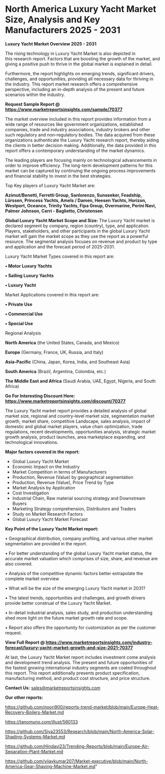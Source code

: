 # North America Luxury Yacht Market Size, Analysis and Key Manufacturers 2025 - 2031

<Strong> Luxury Yacht Market Overview 2025 - 2031</strong>

The rising technology in Luxury Yacht Market is also depicted in this research report. Factors that are boosting the growth of the market, and giving a positive push to thrive in the global market is explained in detail.

Furthermore, the report highlights on emerging trends, significant drivers, challenges, and opportunities, providing all necessary data for thriving in the industry. This report market research offers a comprehensive perspective, including an in-depth analysis of the present and future scenarios within the industry.

<strong>Request Sample Report @ <a href=https://www.marketreportsinsights.com/sample/70377>https://www.marketreportsinsights.com/sample/70377</a></strong>

The market overview included in this report provides information from a wide range of resources like government organizations, established companies, trade and industry associations, industry brokers and other such regulatory and non-regulatory bodies. The data acquired from these organizations authenticate the Luxury Yacht research report, thereby aiding the clients in better decision making. Additionally, the data provided in this report offers a contemporary understanding of the market dynamics.

The leading players are focusing mainly on technological advancements in order to improve efficiency. The long-term development patterns for this market can be captured by continuing the ongoing process improvements and financial stability to invest in the best strategies.

Top Key players of Luxury Yacht Market are:

<strong>Azimut/Benetti, Ferretti Group, Sanlorenzo, Sunseeker, Feadship, Lürssen, Princess Yachts, Amels / Damen, Heesen Yachts, Horizon, Westport, Oceanco, Trinity Yachts, Fipa Group, Overmarine, Perini Navi, Palmer Johnson, Cerri - Baglietto, Christensen</strong>

<strong><b>Global Luxury Yacht Market Scope and Size:</b></strong>
The Luxury Yacht market is declared segment by company, region (country), type, and application. Players, stakeholders, and other participants in the global Luxury Yacht market will gain the market scope as they use the report as a powerful resource. The segmental analysis focuses on revenue and product by type and application and the forecast period of 2025-2031.

Luxury Yacht Market Types covered in this report are:

<strong>• Motor Luxury Yachts

• Sailing Luxury Yachts

• Luxury Yacht</strong>

Market Applications covered in this report are:

<strong>• Private Use

• Commercial Use

• Special Use</strong> 

Regional Analysis

<strong>North America</strong> (the United States, Canada, and Mexico)

<strong>Europe</strong> (Germany, France, UK, Russia, and Italy)

<strong>Asia-Pacific</strong> (China, Japan, Korea, India, and Southeast Asia)

<strong>South America</strong> (Brazil, Argentina, Colombia, etc.)

<strong>The Middle East and Africa</strong> (Saudi Arabia, UAE, Egypt, Nigeria, and South Africa)

<strong>Go For Interesting Discount Here: <a href=https://www.marketreportsinsights.com/discount/70377>https://www.marketreportsinsights.com/discount/70377</a></strong>

The Luxury Yacht market report provides a detailed analysis of global market size, regional and country-level market size, segmentation market growth, market share, competitive Landscape, sales analysis, impact of domestic and global market players, value chain optimization, trade regulations, recent developments, opportunities analysis, strategic market growth analysis, product launches, area marketplace expanding, and technological innovations.

<strong><b>Major factors covered in the report:</b></strong>
<ul>
  <li>Global Luxury Yacht Market </li>
  <li>Economic Impact on the Industry</li>
  <li>Market Competition in terms of Manufacturers</li>
  <li>Production, Revenue (Value) by geographical segmentation</li>
  <li>Production, Revenue (Value), Price Trend by Type</li>
  <li>Market Analysis by Application</li>
  <li>Cost Investigation</li>
  <li>Industrial Chain, Raw material sourcing strategy and Downstream Buyers</li>
  <li>Marketing Strategy comprehension, Distributors and Traders</li>
  <li>Study on Market Research Factors</li>
  <li>Global Luxury Yacht Market Forecast</li>
</ul>

<strong><b>Key Point of the Luxury Yacht Market report:</b></strong>

• Geographical distribution, company profiling, and various other market segmentation are provided in the report.

• For better understanding of the global Luxury Yacht market status, the accurate market valuation which comprises of size, share, and revenue are also covered.

• Analysis of the competitive dynamic factors better extrapolate the complete market overview

• What will be the size of the emerging Luxury Yacht market in 2031?

• The latest trends, opportunities and challenges, and growth drivers provide better construal of the Luxury Yacht Market.

• In-detail industrial analysis, sales study, and production understanding shed more light on the future market growth rate and scope.

• Report also offers the opportunity for customization as per the customer request.

<strong><b>View Full Report @ <a href=https://www.marketreportsinsights.com/industry-forecast/luxury-yacht-market-growth-and-size-2021-70377>https://www.marketreportsinsights.com/industry-forecast/luxury-yacht-market-growth-and-size-2021-70377</a></b></strong>


At last, the Luxury Yacht Market report includes investment come analysis and development trend analysis. The present and future opportunities of the fastest growing international industry segments are coated throughout this report. This report additionally presents product specification, manufacturing method, and product cost structure, and price structure.

<strong>Contact Us:</strong>
sales@marketreportsinsights.com

<strong>Our other reports:</strong>

<a href=https://github.com/noori900/reports-trend-market/blob/main/Europe-Heat-Recovery-Boilers-Market.md>https://github.com/noori900/reports-trend-market/blob/main/Europe-Heat-Recovery-Boilers-Market.md</a>

<a href=https://tanomuno.com/illust/560133>https://tanomuno.com/illust/560133</a>

<a href=https://github.com/Siya23553/Research/blob/main/North-America-Solar-Shading-Systems-Market.md>https://github.com/Siya23553/Research/blob/main/North-America-Solar-Shading-Systems-Market.md</a>

<a href=https://github.com/Hindavi23/Trending-Reports/blob/main/Europe-Air-Separation-Plant-Market.md>https://github.com/Hindavi23/Trending-Reports/blob/main/Europe-Air-Separation-Plant-Market.md</a>

<a href=https://github.com/vijaykumar207/Market-executive/blob/main/North-America-Gear-Shaving-Machine-Market.md>https://github.com/vijaykumar207/Market-executive/blob/main/North-America-Gear-Shaving-Machine-Market.md</a>"
